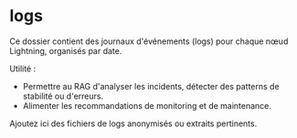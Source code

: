 # logs

Ce dossier contient des journaux d'événements (logs) pour chaque nœud Lightning, organisés par date.

Utilité :
- Permettre au RAG d'analyser les incidents, détecter des patterns de stabilité ou d'erreurs.
- Alimenter les recommandations de monitoring et de maintenance.

Ajoutez ici des fichiers de logs anonymisés ou extraits pertinents. 